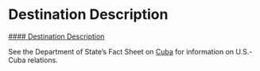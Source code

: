 # Destination Description

[#### Destination Description](javascript:void(0); "Destination Description")

See the Department of State’s Fact Sheet on [Cuba](https://www.state.gov/countries-areas/cuba/) for information on U.S.-Cuba relations.